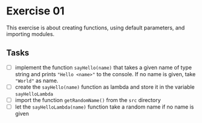 # Exercise 01

This exercise is about creating functions, using default parameters, and importing modules.

## Tasks

- [ ] implement the function `sayHello(name)` that takes a given name of type string and
  prints `"Hello <name>"` to the console. If no name is given, take `"World"` as name.
- [ ] create the `sayHello(name)` function as lambda and store it in the variable `sayHelloLambda`
- [ ] import the function `getRandomName()` from the `src` directory
- [ ] let the `sayHelloLambda(name)` function take a random name if no name is given